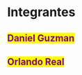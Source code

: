 # Integrantes

## <mark style="color:purple;">Daniel Guzman</mark>

## <mark style="color:purple;">Orlando Real</mark>
